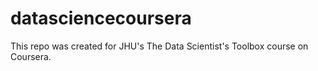 # datasciencecoursera
This repo was created for JHU's The Data Scientist's Toolbox course on Coursera.